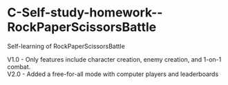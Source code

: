 # C-Self-study-homework--RockPaperScissorsBattle
Self-learning of RockPaperScissorsBattle

V1.0 - Only features include character creation, enemy creation, and 1-on-1 combat.  
V2.0 - Added a free-for-all mode with computer players and leaderboards

